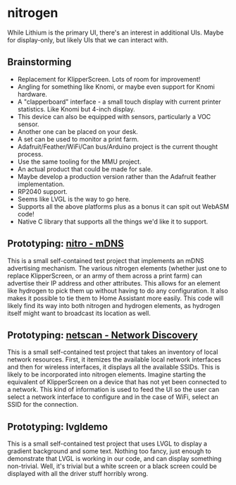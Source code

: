 # nitrogen
While Lithium is the primary UI, there's an interest in additional UIs. Maybe for display-only, but likely UIs that we can interact with.

## Brainstorming
- Replacement for KlipperScreen. Lots of room for improvement!
- Angling for something like Knomi, or maybe even support for Knomi hardware.
- A "clapperboard" interface - a small touch display with current printer statistics. Like Knomi but 4-inch display.
- This device can also be equipped with sensors, particularly a VOC sensor.
- Another one can be placed on your desk.
- A set can be used to monitor a print farm.
- Adafruit/Feather/WiFi/Can bus/Arduino project is the current thought process.
- Use the same tooling for the MMU project.
- An actual product that could be made for sale.
- Maybe develop a production version rather than the Adafruit feather implementation.
- RP2040 support.
- Seems like LVGL is the way to go here.
- Supports all the above platforms plus as a bonus it can spit out WebASM code!
- Native C library that supports all the things we'd like it to support.

## Prototyping: [nitro - mDNS](https://github.com/500Foods/Philement/blob/main/elements/007-nitrogen/nitro/README.md)
This is a small self-contained test project that implements an mDNS advertising mechanism. 
The various nitrogen elements (whether just one to replace KlipperScreen, or an army of them across a print farm) can advertise their IP address and other attributes.
This allows for an element like hydrogen to pick them up without having to do any configuration. It also makes it possible to tie them to Home Assistant more easily.
This code will likely find its way into both nitrogen and hydrogen elements, as hydrogen itself might want to broadcast its location as well.

## Prototyping: [netscan - Network Discovery](https://github.com/500Foods/Philement/blob/main/elements/007-nitrogen/netscan/README.md)
This is a small self-contained test project that takes an inventory of local network resources. First, it itemizes the available local network interfaces and then for
wireless interfaces, it displays all the available SSIDs. This is likely to be incorporated into nitrogen elements. Imagine starting the equivalent of KlipperScreen
on a device that has not yet been connected to a network. This kind of information is used to feed the UI so the user can select a network interface to configure
and in the case of WiFi, select an SSID for the connection. 

## Prototyping: lvgldemo
This is a small self-contained test project that uses LVGL to display a gradient background and some text. Nothing too fancy, just enough to demonstrate that LVGL 
is working in our code, and can display something non-trivial. Well, it's trivial but a white screen or a black screen could be displayed with all the driver stuff
horribly wrong.
